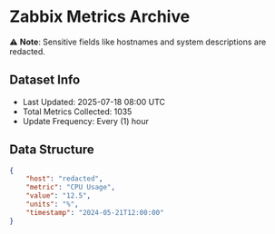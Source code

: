 # Zabbix Metrics Archive

⚠️ **Note**: Sensitive fields like hostnames and system descriptions are redacted.

## Dataset Info
- Last Updated: 2025-07-18 08:00 UTC
- Total Metrics Collected: 1035
- Update Frequency: Every (1) hour

## Data Structure
```json
{
    "host": "redacted",
    "metric": "CPU Usage",
    "value": "12.5",
    "units": "%",
    "timestamp": "2024-05-21T12:00:00"
}
```
